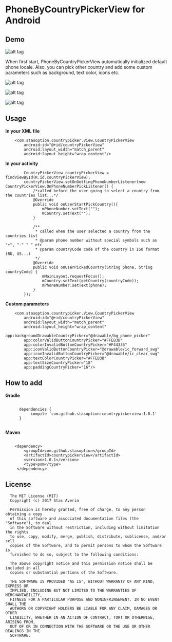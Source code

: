 # PhoneByCountryPickerView for Android

## Demo

![alt tag](https://media.giphy.com/media/3003DyRvjOqRSNq6Jh/giphy.gif)

When first start, PhoneByCountryPickerView automatically initialized default phone locale. Also, you can pick other country and add some custom parameters such as background, text color, icons etc.

![alt tag](https://media.giphy.com/media/i4dwZjwUT68szW5Tl3/giphy.gif)

![alt tag](https://media.giphy.com/media/cPJUasaQYUy1BBlKyG/giphy.gif)

![alt tag](https://media.giphy.com/media/2tKbmvoldOWjrpIAWW/giphy.gif)

## Usage

**In your XML file**<br />

```
    <com.stasoption.countrypicker.View.CountryPickerView
        android:id="@+id/countryPickerView"
        android:layout_width="match_parent"
        android:layout_height="wrap_content"/>
```

**In your activity**<br />

```
        CountryPickerView countryPickerView = findViewById(R.id.countryPickerView);
        countryPickerView.setOnGettingPhoneNumberListener(new CountryPickerView.OnPhoneNumberPickListener() {
            /*called before the user going to select a country from the countries list...*/
            @Override
            public void onUserStartPickCountry(){
                mPhoneNumber.setText("");
                mCountry.setText("");
            }

            /**
             * called when the user selected a country from the countries list
             * @param phone number without special symbols such as "+", "-" " " etc
             * @param countryCode code of the country in ISO format (RU, US...)
             */
            @Override
            public void onUserPickedCountry(String phone, String countryCode) {
                mMainLayout.requestFocus();
                mCountry.setText(getCountry(countryCode));
                mPhoneNumber.setText(phone);
            }
        });
```

**Custom parameters**<br />

```
    <com.stasoption.countrypicker.View.CountryPickerView
        android:id="@+id/countryPickerView"
        android:layout_width="match_parent"
        android:layout_height="wrap_content"
        app:backgroundDrawableCountryPicker="@drawable/bg_phone_picker"
        app:colorValidButtonCountryPicker="#FFEB3B"
        app:colorInvalidButtonCountryPicker="#F44336"
        app:iconValidButtonCountryPicker="@drawable/ic_forward_swg"
        app:iconInvalidButtonCountryPicker="@drawable/ic_clear_swg"
        app:textColorCountryPicker="#FFEB3B"
        app:textSizeCountryPicker="18"
        app:paddingCountryPicker="16"/>
```    

## How to add

**Gradle**<br />

```

      dependencies {
           compile 'com.github.stasoption:countrypickerview:1.0.1' 
      }
      
```

**Maven**<br />

```

    <dependency>
        <groupId>com.github.stasoption</groupId>
        <artifactId>countrypickerview</artifactId>
        <version>1.0.1</version>
        <type>pom</type>
     </dependency>

```

## License

      The MIT License (MIT)
      Copyright (c) 2017 Stas Averin

      Permission is hereby granted, free of charge, to any person obtaining a copy
      of this software and associated documentation files (the "Software"), to deal
      in the Software without restriction, including without limitation the rights
      to use, copy, modify, merge, publish, distribute, sublicense, and/or sell
      copies of the Software, and to permit persons to whom the Software is
      furnished to do so, subject to the following conditions:

      The above copyright notice and this permission notice shall be included in all
      copies or substantial portions of the Software.

      THE SOFTWARE IS PROVIDED "AS IS", WITHOUT WARRANTY OF ANY KIND, EXPRESS OR
      IMPLIED, INCLUDING BUT NOT LIMITED TO THE WARRANTIES OF MERCHANTABILITY,
      FITNESS FOR A PARTICULAR PURPOSE AND NONINFRINGEMENT. IN NO EVENT SHALL THE
      AUTHORS OR COPYRIGHT HOLDERS BE LIABLE FOR ANY CLAIM, DAMAGES OR OTHER
      LIABILITY, WHETHER IN AN ACTION OF CONTRACT, TORT OR OTHERWISE, ARISING FROM,
      OUT OF OR IN CONNECTION WITH THE SOFTWARE OR THE USE OR OTHER DEALINGS IN THE
      SOFTWARE.

